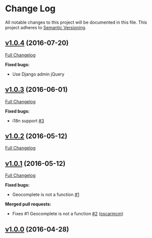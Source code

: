 # Change Log

All notable changes to this project will be documented in this file.
This project adheres to [Semantic Versioning](http://semver.org/).


## [v1.0.4](https://github.com/oscarmcm/django-places/tree/v1.0.3) (2016-07-20)
[Full Changelog](https://github.com/oscarmcm/django-places/compare/v1.0.3...v1.0.4)

**Fixed bugs:**

- Use Django admin jQuery

## [v1.0.3](https://github.com/oscarmcm/django-places/tree/v1.0.3) (2016-06-01)
[Full Changelog](https://github.com/oscarmcm/django-places/compare/v1.0.2...v1.0.3)

**Fixed bugs:**

- i18n support [\#3](https://github.com/oscarmcm/django-places/issues/3)

## [v1.0.2](https://github.com/oscarmcm/django-places/tree/v1.0.2) (2016-05-12)
[Full Changelog](https://github.com/oscarmcm/django-places/compare/v1.0.1...v1.0.2)

## [v1.0.1](https://github.com/oscarmcm/django-places/tree/v1.0.1) (2016-05-12)
[Full Changelog](https://github.com/oscarmcm/django-places/compare/v1.0.0...v1.0.1)

**Fixed bugs:**

- Geocomplete is not a function [\#1](https://github.com/oscarmcm/django-places/issues/1)

**Merged pull requests:**

- Fixes \#1 Geocomplete is not a function [\#2](https://github.com/oscarmcm/django-places/pull/2) ([oscarmcm](https://github.com/oscarmcm))

## [v1.0.0](https://github.com/oscarmcm/django-places/tree/v1.0.0) (2016-04-28)

